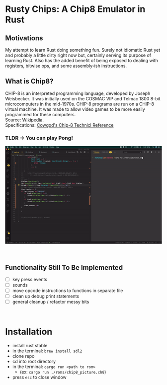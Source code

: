 # Rusty Chips: A Chip8 Emulator in Rust

## Motivations
My attempt to learn Rust doing something fun. Surely not idiomatic Rust yet and probably a little dirty right now but, certainly serving its purpose of learning Rust. Also has the added benefit of being exposed to dealing with registers, bitwise ops, and some assembly-ish instructions.

## What is Chip8?
CHIP-8 is an interpreted programming language, developed by Joseph Weisbecker. It was initially used on the COSMAC VIP and Telmac 1800 8-bit microcomputers in the mid-1970s. CHIP-8 programs are run on a CHIP-8 virtual machine. It was made to allow video games to be more easily programmed for these computers.  
Source: [Wikipedia](https://en.wikipedia.org/wiki/CHIP-8).  
Specifications: [Cowgod's Chip-8 Technicl Reference](http://devernay.free.fr/hacks/chip8/C8TECH10.HTM#2.2)

### TLDR -> You can **play Pong!**

![til](./chip8_anim.gif)

&nbsp;

## Functionality Still To Be Implemented
- [ ] key press events
- [ ] sounds
- [ ] move opcode instructions to functions in separate file
- [ ] clean up debug print statements
- [ ] general cleanup / refactor messy bits

&nbsp;

# Installation

- install rust stable
- in the terminal: `brew install sdl2`
- clone repo
- cd into root directory
- in the terminal: `cargo run <path to rom>`
  - (ex: `cargo run ./roms/chip8_picture.ch8`) 
- press `esc` to close window
